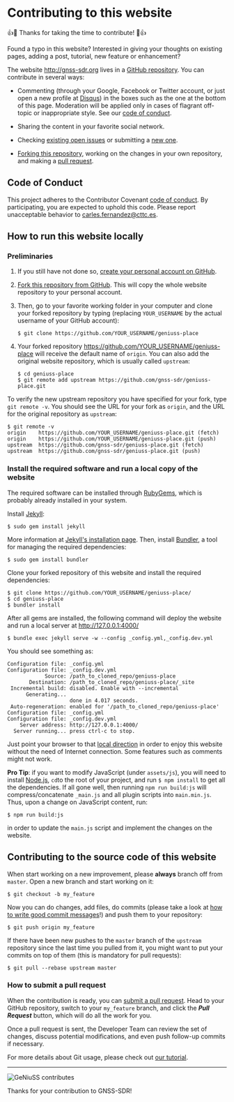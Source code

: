 # Contributing to this website

:+1::tada: Thanks for taking the time to contribute! :tada::+1:

Found a typo in this website? Interested in giving your thoughts on
existing pages, adding a post, tutorial, new feature or enhancement?

The website http://gnss-sdr.org lives in a [GitHub
repository](https://github.com/gnss-sdr/geniuss-place.git). You can
contribute in several ways:

 * Commenting (through your Google, Facebook or Twitter account, or just
open a new profile at [Disqus](https://disqus.com/)) in the boxes such
as the one at the bottom of this page. Moderation will be applied only
in cases of flagrant off-topic or inappropriate style. See our [code of
conduct](CODE_OF_CONDUCT.md).

 * Sharing the content in your favorite social network.

 * Checking [existing open
issues](https://github.com/gnss-sdr/geniuss-place/issues/) or submitting
a [new one](https://github.com/gnss-sdr/geniuss-place/issues/new).

 * [Forking this repository](https://github.com/gnss-sdr/geniuss-place/fork),
working on the changes in your own repository, and making a [pull
request](#how-to-submit-a-pull-request).

## Code of Conduct

This project adheres to the Contributor Covenant [code of
conduct](CODE_OF_CONDUCT.md). By participating, you are expected to
uphold this code. Please report unacceptable behavior to
carles.fernandez@cttc.es.


## How to run this website locally

### Preliminaries

   1. If you still have not done so, [create your personal account on
GitHub](https://github.com/join).

   2. [Fork this repository from
GitHub](https://github.com/gnss-sdr/geniuss-place/fork). This will copy the
whole website repository to your personal account.

   3. Then, go to your favorite working folder in your computer and
clone your forked repository by typing (replacing ```YOUR_USERNAME``` by
the actual username of your GitHub account):

          $ git clone https://github.com/YOUR_USERNAME/geniuss-place

   4. Your forked repository https://github.com/YOUR_USERNAME/geniuss-place
will receive the default name of `origin`. You can also add the original
website repository, which is usually called `upstream`:

          $ cd geniuss-place
          $ git remote add upstream https://github.com/gnss-sdr/geniuss-place.git

To verify the new upstream repository you have specified for your fork,
type `git remote -v`. You should see the URL for your fork as `origin`,
and the URL for the original repository as `upstream`:

```
$ git remote -v
origin    https://github.com/YOUR_USERNAME/geniuss-place.git (fetch)
origin    https://github.com/YOUR_USERNAME/geniuss-place.git (push)
upstream  https://github.com/gnss-sdr/geniuss-place.git (fetch)
upstream  https://github.com/gnss-sdr/geniuss-place.git (push)
```

### Install the required software and run a local copy of the website

The required software can be installed through
[RubyGems](https://rubygems.org/), which is probably already installed
in your system.

Install [Jekyll](https://jekyllrb.com/):

```
$ sudo gem install jekyll
```

More information at [Jekyll's installation
page](https://jekyllrb.com/docs/installation/). Then, install
[Bundler](http://bundler.io/), a tool for managing the required
dependencies:

```
$ sudo gem install bundler
```

Clone your forked repository of this website and install the required
dependencies:

```
$ git clone https://github.com/YOUR_USERNAME/geniuss-place/
$ cd geniuss-place
$ bundler install
```

After all gems are installed, the following command will deploy the
website and run a local server at http://127.0.0.1:4000/

```
$ bundle exec jekyll serve -w --config _config.yml,_config.dev.yml
```

You should see something as:

```
Configuration file: _config.yml
Configuration file: _config.dev.yml
            Source: /path_to_cloned_repo/geniuss-place
       Destination: /path_to_cloned_repo/geniuss-place/_site
 Incremental build: disabled. Enable with --incremental
      Generating...
                    done in 4.017 seconds.
 Auto-regeneration: enabled for '/path_to_cloned_repo/geniuss-place'
Configuration file: _config.yml
Configuration file: _config.dev.yml
    Server address: http://127.0.0.1:4000/
  Server running... press ctrl-c to stop.
```

Just point your browser to that [local
direction](http://127.0.0.1:4000/) in order to enjoy this website
without the need of Internet connection. Some features such as comments
might not work.

**Pro Tip**: if you want to modify JavaScript (under ```assets/js```),
you will need to install [Node.js](https://nodejs.org/en/), ```cd```to
the root of your project, and run ```$ npm install``` to get all the
dependencies. If all gone well, then running ```npm run build:js``` will
compress/concatenate ```_main.js``` and all plugin scripts into
```main.min.js```. Thus, upon a change on JavaScript content, run:

```
$ npm run build:js
```

in order to update the `main.js` script and implement the changes on
the website.


## Contributing to the source code of this website

When start working on a new improvement, please **always** branch off
from `master`. Open a new branch and start working on it:

```
$ git checkout -b my_feature
```

Now you can do changes, add files, do commits (please take a look at
[how to write good commit
messages](https://chris.beams.io/posts/git-commit/)!) and push them to
your repository:

```
$ git push origin my_feature
```

If there have been new pushes to the `master` branch of the `upstream`
repository since the last time you pulled from it, you might want to put
your commits on top of them (this is mandatory for pull requests):

```
$ git pull --rebase upstream master
```

### How to submit a pull request

When the contribution is ready, you can [submit a pull
request](https://github.com/gnss-sdr/geniuss-place/compare/). Head to your
GitHub repository, switch to your `my_feature` branch, and click the
_**Pull Request**_ button, which will do all the work for you.

Once a pull request is sent, the Developer Team can review the set of
changes, discuss potential modifications, and even push follow-up
commits if necessary.

For more details about Git usage, please check out [our
tutorial](http://gnss-sdr.org/docs/tutorials/using-git/).

------



![GeNiuSS
contributes](http://gnss-sdr.org/assets/images/geniuss-contribute.png)

Thanks for your contribution to GNSS-SDR!
